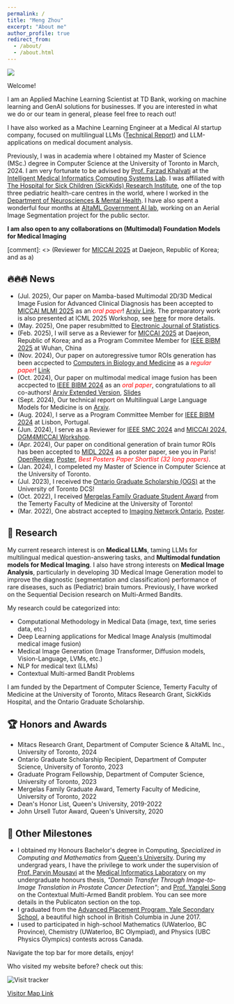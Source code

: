 ```yaml
---
permalink: /
title: "Meng Zhou"
excerpt: "About me"
author_profile: true
redirect_from: 
  - /about/
  - /about.html
---
```

![](http://simonZhou86.github.io/images/name_chinese.png)

Welcome!

I am an Applied Machine Learning Scientist at TD Bank, working on machine learning and GenAI solutions for businesses. If you are interested in what we do or our team in general, please feel free to reach out!

I have also worked as a Machine Learning Engineer at a Medical AI startup company, focused on multilingual LLMs ([Technical Report](https://arxiv.org/abs/2409.05732)) and LLM-applications on medical document analysis.

Previously, I was in academia where I obtained my Master of Science (MSc.) degree in Computer Science at the University of Toronto in March, 2024. I am very fortunate to be advised by [Prof. Farzad Khalvati](https://medical-imaging.utoronto.ca/faculty/farzad-khalvati) at the [Intelligent Medical Informatics Computing Systems Lab](https://imics.ca/). I was affiliated with [The Hospital for Sick Children (SickKids) Research Institute](https://www.sickkids.ca/en/research/about-research-institute/), one of the top three pediatric health-care centres in the world, where I worked in the [Department of Neurosciences & Mental Health](https://www.sickkids.ca/en/research/research-programs/neurosciences-mental-health/). I have also spent a wonderful four months at [AltaML Government AI lab](https://www.govlab.ai/), working on an Aerial Image Segmentation project for the public sector.

**I am also open to any collaborations on (Multimodal) Foundation Models for Medical Imaging**

[comment]: <> (Reviewer for [MICCAI 2025](https://conferences.miccai.org/2025/en/default.asp) at Daejeon, Republic of Korea; and as a)

## 🔥🔥🔥 News
- (Jul. 2025), Our paper on Mamba-based Multimodal 2D/3D Medical Image Fusion for Advanced Clinical Diagnosis has been accepted to [MICCAI MLMI 2025](https://sites.google.com/view/mlmi2025/) as an <span style="color:red">*oral paper*</span>! [Arxiv Link](https://arxiv.org/abs/2508.03008). The preparatory work is also presented at ICML 2025 Workshop, see [here](https://simonzhou86.github.io/publication/clinicalfmamba_2d) for more details.
- (May. 2025), One paper resubmitted to [Electronic Journal of Statistics](https://imstat.org/journals-and-publications/electronic-journal-of-statistics/).
- (Feb. 2025), I will serve as a Reviewer for [MICCAI 2025](https://conferences.miccai.org/2025/en/default.asp) at Daejeon, Republic of Korea; and as a Program Commitee Member for [IEEE BIBM 2025](https://ieeebibm.org/BIBM2025) at Wuhan, China
- (Nov. 2024), Our paper on autoregressive tumor ROIs generation has been accpected to [Computers in Biology and Medicine](https://www.sciencedirect.com/journal/computers-in-biology-and-medicine) as a <span style="color:red">*regular paper*</span>! [Link](https://www.sciencedirect.com/science/article/abs/pii/S0010482524015877)
- (Oct. 2024), Our paper on multimodal medical image fusion has been accpected to [IEEE BIBM 2024](https://ieeebibm.org/BIBM2024) as an <span style="color:red">*oral paper*</span>, congratulations to all co-authors! [Arxiv Extended Version](https://arxiv.org/abs/2411.11799), [Slides](http://simonZhou86.github.io/files/EHDRAN_slides.pdf)
- (Sept. 2024), Our technical report on Multilingual Large Language Models for Medicine is on [Arxiv](https://arxiv.org/abs/2409.05732).
- (Aug. 2024), I serve as a Program Committee Member for [IEEE BIBM 2024](https://ieeebibm.org/BIBM2024) at Lisbon, Portugal.
- (Jun. 2024), I serve as a Reviewer for [IEEE SMC 2024](https://www.ieeesmc2024.org/home) and [MICCAI 2024, DGM4MICCAI Workshop](https://dgm4miccai.github.io/#overview).
- (Apr. 2024), Our paper on conditional generation of brain tumor ROIs has been accepted to [MIDL 2024](https://2024.midl.io/) as a poster paper, see you in Paris! [OpenReview](https://openreview.net/forum?id=LLoSHPorlM), [Poster](http://simonZhou86.github.io/files/MIDL_Poster_final.pdf), <span style="color:red">*Best Posters Paper Shortlist (32 long papers)*</span>.
- (Jan. 2024), I compeleted my Master of Science in Computer Science at the University of Toronto.
- (Jul. 2023), I received the [Ontario Graduate Scholarship (OGS)](https://www.sgs.utoronto.ca/awards/ontario-graduate-scholarship/) at the University of Toronto DCS!
- (Oct. 2022), I received [Mergelas Family Graduate Student Award](https://medical-imaging.utoronto.ca/news/mergelas-award-recipients-announced) from the Temerty Faculty of Medicine at the University of Toronto!
- (Mar. 2022), One abstract accepted to [Imaging Network Ontario](https://www.imno.ca/), [Poster](http://simonZhou86.github.io/files/P1-1_Zhou_Meng.pdf).


## 📖 Research
My current research interest is on **Medical LLMs**, taming LLMs for multilingual medical question-answering tasks, and **Multimodal fundation models for Medical Imaging**. I also have strong interests on **Medical Image Analysis**, particularly in developing 3D Medical Image Generation model to improve the diagnostic (segmentation and classification) performance of rare diseases, such as (Pediatric) brain tumors. Previously, I have worked on the Sequential Decision research on Multi-Armed Bandits.

My research could be categorized into:
  - Computational Methodology in Medical Data (image, text, time series data, etc.)
  - Deep Learning applications for Medical Image Analysis (multimodal medical image fusion)
  - Medical Image Generation (Image Transformer, Diffusion models, Vision-Language, LVMs, etc.)
  - NLP for medical text (LLMs)
  - Contextual Multi-armed Bandit Problems

I am funded by the Department of Computer Science, Temerty Faculty of Medicine at the University of Toronto, Mitacs Research Grant, SickKids Hospital, and the Ontario Graduate Scholarship.


## 🏆 Honors and Awards
- Mitacs Research Grant, Department of Computer Science & AltaML Inc., University of Toronto, 2024
- Ontario Graduate Scholarship Recipient, Department of Computer Science, University of Toronto, 2023
- Graduate Program Fellowship, Department of Computer Science, University of Toronto, 2023
- Mergelas Family Graduate Award, Temerty Faculty of Medicine, University of Toronto, 2022
- Dean's Honor List, Queen's University, 2019-2022
- John Ursell Tutor Award, Queen's University, 2020


## 🚩 Other Milestones
- I obtained my Honours Bachelor's degree in Computing, *Specialized in Computing and Mathematics* from [Queen's University](https://www.queensu.ca/). During my undergrad years, I have the privilege to work under the supervision of [Prof. Parvin Mousavi](https://www.cs.queensu.ca/people/Parvin/Mousavi) at the [Medical Informatics Laboratory](https://medi.cs.queensu.ca/) on my undergraduate honours thesis, *"Domain Transfer Through Image-to-Image Translation in Prostate Cancer Detection"*; and [Prof. Yanglei Song](https://sites.google.com/view/yangleisong) on the Contextual Multi-Armed Bandit problem. You can see more details in the Publicaton section on the top.
- I graduated from the [Advanced Placement Program, Yale Secondary School](https://yale.abbyschools.ca/), a beautiful high school in British Columbia in June 2017.
- I used to participated in high-school Mathematics (UWaterloo, BC Province), Chemistry (UWaterloo, BC Olympiad), and Physics (UBC Physics Olympics) contests across Canada.


Navigate the top bar for more details, enjoy!

Who visited my website before? check out this:

![Visit tracker](https://clustrmaps.com/map_v2.png?d=J-NsD83hGHTyToBRLFxnexK8pRjz_RJvImjuuaTU6JE&cl=ffffff)

[Visitor Map Link](https://clustrmaps.com/site/1bo9o)